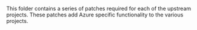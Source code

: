 This folder contains a series of patches required for each of the upstream
projects. These patches add Azure specific functionality to the various
projects.
